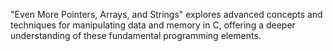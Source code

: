 "Even More Pointers, Arrays, and Strings" explores advanced concepts and techniques for manipulating data and memory in C, offering a deeper understanding of these fundamental programming elements.
